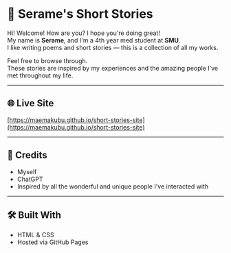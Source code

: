 # 📖 Serame's Short Stories

Hi! Welcome! How are you? I hope you're doing great!  
My name is **Serame**, and I'm a 4th year med student at **SMU**.  
I like writing poems and short stories — this is a collection of all my works.

Feel free to browse through.  
These stories are inspired by my experiences and the amazing people I've met throughout my life.

---

## 🌐 Live Site  
[https://maemakubu.github.io/short-stories-site](https://maemakubu.github.io/short-stories-site)

---

## 🙌 Credits  
- Myself  
- ChatGPT  
- Inspired by all the wonderful and unique people I've interacted with

---

## 🛠️ Built With  
- HTML & CSS  
- Hosted via GitHub Pages
